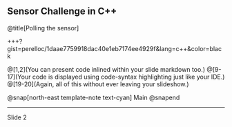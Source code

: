 Sensor Challenge in C++
---
@title[Polling the sensor]

+++?gist=perelloc/1daae7759918dac40e1eb7174ee4929f&lang=c++&color=black

@[1,2](You can present code inlined within your slide markdown too.)
@[9-17](Your code is displayed using code-syntax highlighting just like your IDE.)
@[19-20](Again, all of this without ever leaving your slideshow.)

@snap[north-east template-note text-cyan]
Main
@snapend

---
Slide 2
